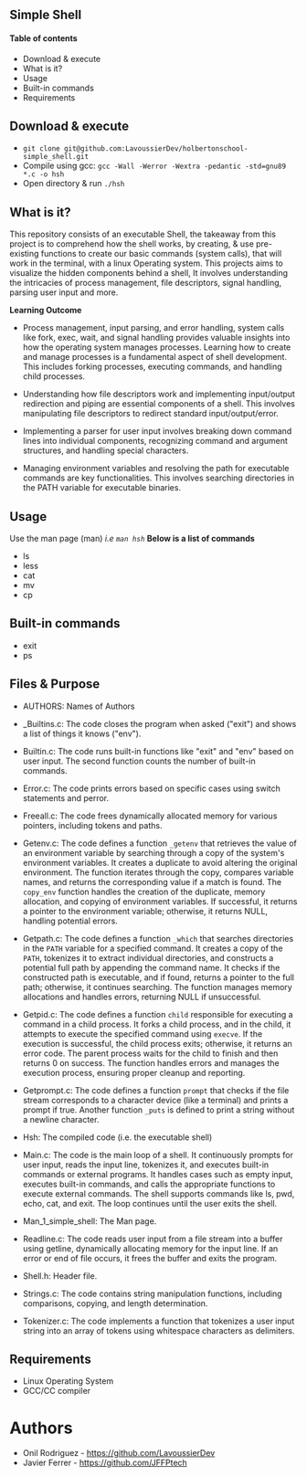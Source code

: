 ## Simple Shell
#### Table of contents
- Download & execute
- What is it?
- Usage
- Built-in commands
- Requirements
## Download & execute
- `` git clone git@github.com:LavoussierDev/holbertonschool-simple_shell.git ``
- Compile using gcc:  ``gcc -Wall -Werror -Wextra -pedantic -std=gnu89 *.c -o hsh``
- Open directory & run ``./hsh``
## What is it?
This repository consists of an executable Shell, the takeaway from this project is to comprehend how the shell works, by creating, & use pre-existing functions to create our basic commands (system calls), that will work in the terminal, with a linux Operating system. This projects aims to visualize the hidden components behind a shell, It involves understanding the intricacies of process management, file descriptors, signal handling, parsing user input and more.

**Learning Outcome**
   - Process management, input parsing, and error handling, system calls like fork, exec, wait, and signal handling provides valuable insights into how the operating system manages processes. Learning how to create and manage processes is a fundamental aspect of shell development. This includes forking processes, executing commands, and handling child processes.

   - Understanding how file descriptors work and implementing input/output redirection and piping are essential components of a shell. This involves manipulating file descriptors to redirect standard input/output/error.

   - Implementing a parser for user input involves breaking down command lines into individual components, recognizing command and argument structures, and handling special characters.

   - Managing environment variables and resolving the path for executable commands are key functionalities. This involves searching directories in the PATH variable for executable binaries.


## Usage
Use the man page (man) _i.e `man hsh`_
  **Below is a list of commands**
  - ls
  - less
  - cat
  - mv
  - cp



## Built-in commands
- exit
- ps

## Files & Purpose
- AUTHORS: Names of Authors

- _Builtins.c: The code closes the program when asked ("exit") and shows a list of things it knows ("env").

- Builtin.c: The code runs built-in functions like "exit" and "env" based on user input. The second function counts the number of built-in commands.

- Error.c: The code prints errors based on specific cases using switch statements and perror.

- Freeall.c: The code frees dynamically allocated memory for various pointers, including tokens and paths.

- Getenv.c: The code defines a function `_getenv` that retrieves the value of an environment variable by searching through a copy of the system's environment variables. It creates a duplicate to avoid altering the original environment. The function iterates through the copy, compares variable names, and returns the corresponding value if a match is found. The `copy_env` function handles the creation of the duplicate, memory allocation, and copying of environment variables. If successful, it returns a pointer to the environment variable; otherwise, it returns NULL, handling potential errors.

- Getpath.c: The code defines a function `_which` that searches directories in the `PATH` variable for a specified command. It creates a copy of the `PATH`, tokenizes it to extract individual directories, and constructs a potential full path by appending the command name. It checks if the constructed path is executable, and if found, returns a pointer to the full path; otherwise, it continues searching. The function manages memory allocations and handles errors, returning NULL if unsuccessful.

- Getpid.c: The code defines a function `child` responsible for executing a command in a child process. It forks a child process, and in the child, it attempts to execute the specified command using `execve`. If the execution is successful, the child process exits; otherwise, it returns an error code. The parent process waits for the child to finish and then returns 0 on success. The function handles errors and manages the execution process, ensuring proper cleanup and reporting.

- Getprompt.c: The code defines a function `prompt` that checks if the file stream corresponds to a character device (like a terminal) and prints a prompt if true. Another function `_puts` is defined to print a string without a newline character.

- Hsh: The compiled code (i.e. the executable shell)

- Main.c: The code is the main loop of a shell. It continuously prompts for user input, reads the input line, tokenizes it, and executes built-in commands or external programs. It handles cases such as empty input, executes built-in commands, and calls the appropriate functions to execute external commands. The shell supports commands like ls, pwd, echo, cat, and exit. The loop continues until the user exits the shell.

- Man_1_simple_shell: The Man page.

- Readline.c: The code reads user input from a file stream into a buffer using getline, dynamically allocating memory for the input line. If an error or end of file occurs, it frees the buffer and exits the program.

- Shell.h: Header file.

- Strings.c: The code contains string manipulation functions, including comparisons, copying, and length determination.

- Tokenizer.c: The code implements a function that tokenizes a user input string into an array of tokens using whitespace characters as delimiters.


## Requirements
- Linux Operating System
- GCC/CC compiler

# Authors
- Onil Rodriguez - https://github.com/LavoussierDev
- Javier Ferrer - https://github.com/JFFPtech

